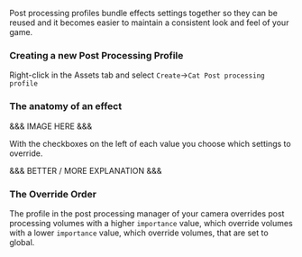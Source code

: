 Post processing profiles bundle effects settings together so they can be reused and it becomes easier to maintain a consistent look and feel of your game.

### Creating a new Post Processing Profile

Right-click in the Assets tab and select `Create`->`Cat Post processing profile`

### The anatomy of an effect

&&& IMAGE HERE &&&


With the checkboxes on the left of each value you choose which settings to override.

&&& BETTER / MORE EXPLANATION &&&


### The Override Order

The profile in the post processing manager of your camera overrides post processing volumes with a higher `importance` value, which override volumes with a lower `importance` value, which override volumes, that are set to global. 



